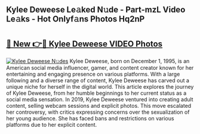 ## Kylee Deweese Le𝚊ked N𝚞de - Part-mzL Video Le𝚊ks - Hot Onlyf𝚊ns Photos Hq2nP

# <h2><a href="http://ab28228.deff.icu/?id=Kylee+Deweese">🔗 New 👉🔴 Kylee Deweese VIDEO Photos</a></h2>

[![Kylee Deweese N𝚞des](https://i.imgur.com/rIISA9y.gif)](http://ab28228.deff.icu/?id=Kylee+Deweese)
Kylee Deweese, born on December 1, 1995, is an American social media influencer, gamer, and content creator known for her entertaining and engaging presence on various platforms. With a large following and a diverse range of content, Kylee Deweese has carved out a unique niche for herself in the digital world. This article explores the journey of Kylee Deweese, from her humble beginnings to her current status as a social media sensation. In 2019, Kylee Deweese ventured into creating adult content, selling webcam sessions and explicit photos. This move escalated her controversy, with critics expressing concerns over the sexualization of her young audience. She has faced bans and restrictions on various platforms due to her explicit content.
